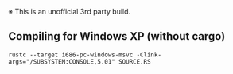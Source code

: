※ This is an unofficial 3rd party build.

## Compiling for Windows XP (without cargo)
```
rustc --target i686-pc-windows-msvc -Clink-args="/SUBSYSTEM:CONSOLE,5.01" SOURCE.RS
```
